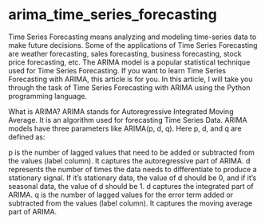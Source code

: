 # arima_time_series_forecasting
Time Series Forecasting means analyzing and modeling time-series data to make future decisions. Some of the applications of Time Series Forecasting are weather forecasting, sales forecasting, business forecasting, stock price forecasting, etc.
The ARIMA model is a popular statistical technique used for Time Series Forecasting. If you want to learn Time Series Forecasting with ARIMA, this article is for you. In this article, I will take you through the task of Time Series Forecasting with ARIMA using the Python programming language.

What is ARIMA?
ARIMA stands for Autoregressive Integrated Moving Average. It is an algorithm used for forecasting Time Series Data. ARIMA models have three parameters like ARIMA(p, d, q). Here p, d, and q are defined as:

p is the number of lagged values that need to be added or subtracted from the values (label column). It captures the autoregressive part of ARIMA.
d represents the number of times the data needs to differentiate to produce a stationary signal. If it’s stationary data, the value of d should be 0, and if it’s seasonal data, the value of d should be 1. d captures the integrated part of ARIMA.
q is the number of lagged values for the error term added or subtracted from the values (label column). It captures the moving average part of ARIMA.

